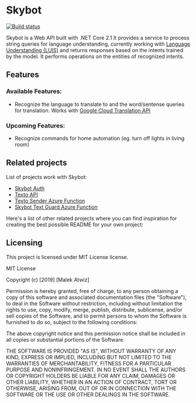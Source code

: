 # Skybot

[![Build status](https://ma-vsts.visualstudio.com/Skybot/_apis/build/status/Skybot-Docker%20container-CI)](https://ma-vsts.visualstudio.com/Skybot/_build/latest?definitionId=7)

Skybot is a Web API built with .NET Core 2.1
It provides a service to process string queries for language understanding, currently working with [Language Understanding (LUIS)](https://www.luis.ai) and returns responses based on the intents trained by the model. It performs operations on the entities of recognized intents.

## Features

### Available Features:
* Recognize the language to translate to and the word/sentense queries for translation. Works with [Google Cloud Translation API](https://cloud.google.com/translate/docs/)

### Upcoming Features:
* Recognize commands for home automation (eg. turn off lights in living room)

## Related projects

List of projects work with Skybot:
* [Skybot Auth](https://github.com/malekatwiz/Skybot.Auth)
* [Texto API](https://github.com/malekatwiz/Texto.Api)
* [Texto Sender Azure Function](https://github.com/malekatwiz/Texto.Sender.Function)
* [Skybot Text Guard Azure Function](https://github.com/malekatwiz/Skybot.Text.Guard)

Here's a list of other related projects where you can find inspiration for
creating the best possible README for your own project:

## Licensing

This project is licensed under MIT License license. 

MIT License

Copyright (c) [2019] [Malek Atwiz]

Permission is hereby granted, free of charge, to any person obtaining a copy
of this software and associated documentation files (the "Software"), to deal
in the Software without restriction, including without limitation the rights
to use, copy, modify, merge, publish, distribute, sublicense, and/or sell
copies of the Software, and to permit persons to whom the Software is
furnished to do so, subject to the following conditions:

The above copyright notice and this permission notice shall be included in all
copies or substantial portions of the Software.

THE SOFTWARE IS PROVIDED "AS IS", WITHOUT WARRANTY OF ANY KIND, EXPRESS OR
IMPLIED, INCLUDING BUT NOT LIMITED TO THE WARRANTIES OF MERCHANTABILITY,
FITNESS FOR A PARTICULAR PURPOSE AND NONINFRINGEMENT. IN NO EVENT SHALL THE
AUTHORS OR COPYRIGHT HOLDERS BE LIABLE FOR ANY CLAIM, DAMAGES OR OTHER
LIABILITY, WHETHER IN AN ACTION OF CONTRACT, TORT OR OTHERWISE, ARISING FROM,
OUT OF OR IN CONNECTION WITH THE SOFTWARE OR THE USE OR OTHER DEALINGS IN THE
SOFTWARE.